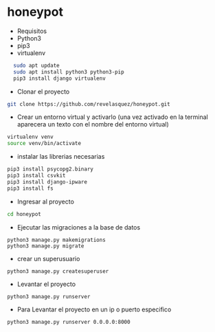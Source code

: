 # honeypot

- Requisitos
- Python3
- pip3
- virtualenv
```sh
  sudo apt update
  sudo apt install python3 python3-pip
  pip3 install django virtualenv
```
- Clonar el proyecto
```sh
git clone https://github.com/revelasquez/honeypot.git
```
- Crear un entorno virtual y activarlo (una vez activado en la terminal aparecera un texto con el nombre del entorno virtual)
```sh
virtualenv venv
source venv/bin/activate
```
- instalar las librerias necesarias
```sh
pip3 install psycopg2.binary
pip3 install csvkit
pip3 install django-ipware
pip3 install fs
```
- Ingresar al proyecto
```sh
cd honeypot
```
- Ejecutar las migraciones a la base de datos
```
python3 manage.py makemigrations
python3 manage.py migrate
```
- crear un superusuario
```
python3 manage.py createsuperuser
```
- Levantar el proyecto
```sh
python3 manage.py runserver
```
- Para Levantar el proyecto en un ip o puerto especifico
```sh
python3 manage.py runserver 0.0.0.0:8000
```
